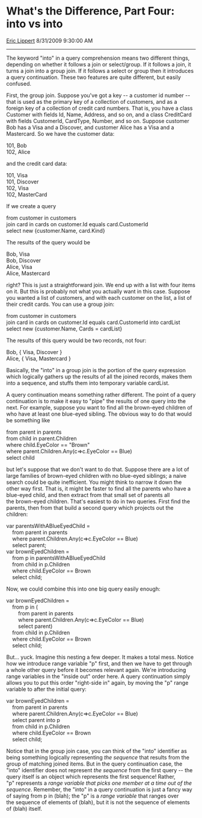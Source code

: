 <div id="page">

# What's the Difference, Part Four: into vs into

[Eric Lippert](https://social.msdn.microsoft.com/profile/Eric%20Lippert) 8/31/2009 9:30:00 AM

-----

<div id="content">

<div class="mine">

The keyword "into" in a query comprehension means two different things, depending on whether it follows a join or select/group. If it follows a join, it turns a join into a group join. If it follows a select or group then it introduces a query continuation. These two features are quite different, but easily confused.

First, the group join. Suppose you've got a key -- a customer id number -- that is used as the primary key of a collection of customers, and as a foreign key of a collection of credit card numbers. That is, you have a class Customer with fields Id, Name, Address, and so on, and a class CreditCard with fields CustomerId, CardType, Number, and so on. Suppose customer Bob has a Visa and a Discover, and customer Alice has a Visa and a Mastercard. So we have the customer data:

<span class="code"> </span>

101, Bob  
102, Alice

and the credit card data:

<span class="code"> </span>

101, Visa  
101, Discover  
102, Visa  
102, MasterCard

If we create a query

<span class="code"> </span>

from customer in customers  
join card in cards on customer.Id equals card.CustomerId  
select new {customer.Name, card.Kind}

The results of the query would be 

<span class="code"> </span>

Bob, Visa  
Bob, Discover  
Alice, Visa  
Alice, Mastercard

right? This is just a straightforward join. We end up with a list with four items on it. But this is probably not what you actually want in this case. Suppose you wanted a list of customers, and with each customer on the list, a list of their credit cards. You can use a group join:

<span class="code">from customer in customers  
join card in cards on customer.Id equals card.CustomerId into cardList  
select new {customer.Name, Cards = cardList} </span>

The results of this query would be two records, not four:

<span class="code"> </span>

Bob, { Visa, Discover }  
Alice, { Visa, Mastercard }

Basically, the "into" in a group join is the portion of the query expression which logically gathers up the results of all the joined records, makes them into a sequence, and stuffs them into temporary variable cardList.

A query continuation means something rather different. The point of a query continuation is to make it easy to "pipe" the results of one query into the next. For example, suppose you want to find all the brown-eyed children of who have at least one blue-eyed sibling. The obvious way to do that would be something like

<span class="code"> </span>

from parent in parents  
from child in parent.Children  
where child.EyeColor == "Brown"  
where parent.Children.Any(c=\>c.EyeColor == Blue)  
select child

but let's suppose that we don't want to do that. Suppose there are a lot of large families of brown-eyed children with no blue-eyed siblings; a naive search could be quite inefficient. You might think to narrow it down the other way first. That is, it might be faster to find all the parents who have a blue-eyed child, and then extract from that small set of parents all the brown-eyed children. That's easiest to do in two queries. First find the parents, then from that build a second query which projects out the children:

<span class="code"> </span>

var parentsWithABlueEyedChild =  
    from parent in parents  
    where parent.Children.Any(c=\>c.EyeColor == Blue)  
    select parent;  
var brownEyedChildren =  
    from p in parentsWithABlueEyedChild  
    from child in p.Children  
    where child.EyeColor == Brown  
    select child;

Now, we could combine this into one big query easily enough:

<span class="code"> </span>

var brownEyedChildren =  
    from p in (  
        from parent in parents  
        where parent.Children.Any(c=\>c.EyeColor == Blue)  
        select parent)  
    from child in p.Children  
    where child.EyeColor == Brown  
    select child;

But... yuck. Imagine this nesting a few deeper. It makes a total mess. Notice how we introduce range variable "p" first, and then we have to get through a whole other query before it becomes relevant again. We're introducing range variables in the "inside out" order here. A query continuation simply allows you to put this order "right-side in" again, by moving the "p" range variable to after the initial query:

<span class="code"> </span>

var brownEyedChildren =   
    from parent in parents   
    where parent.Children.Any(c=\>c.EyeColor == Blue)   
    select parent into p  
    from child in p.Children  
    where child.EyeColor == Brown  
    select child;

Notice that in the group join case, you can think of the "into" identifier as being something logically representing *the sequence* that results from the group of matching joined items. But in the query continuation case, the "into" identifier does not represent *the sequence* from the first query -- the query itself is an object which represents the first sequence\! Rather, "p" represents a *range variable that picks one member at a time out of the sequence*. Remember, the "into" in a query continuation is just a fancy way of saying <span class="code">from p in (blah)</span>; the "p" is a *range variable* that ranges over the sequence of elements of (blah), but it is not the sequence of elements of (blah) itself.

 

</div>

</div>

</div>

